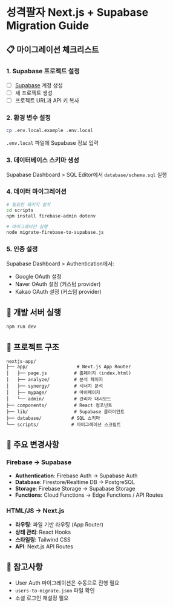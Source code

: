 # 성격팔자 Next.js + Supabase Migration Guide

## 📋 마이그레이션 체크리스트

### 1. Supabase 프로젝트 설정
- [ ] [Supabase](https://supabase.com) 계정 생성
- [ ] 새 프로젝트 생성
- [ ] 프로젝트 URL과 API 키 복사

### 2. 환경 변수 설정
```bash
cp .env.local.example .env.local
```
`.env.local` 파일에 Supabase 정보 입력

### 3. 데이터베이스 스키마 생성
Supabase Dashboard > SQL Editor에서 `database/schema.sql` 실행

### 4. 데이터 마이그레이션
```bash
# 필요한 패키지 설치
cd scripts
npm install firebase-admin dotenv

# 마이그레이션 실행
node migrate-firebase-to-supabase.js
```

### 5. 인증 설정
Supabase Dashboard > Authentication에서:
- Google OAuth 설정
- Naver OAuth 설정 (커스텀 provider)
- Kakao OAuth 설정 (커스텀 provider)

## 🚀 개발 서버 실행
```bash
npm run dev
```

## 📁 프로젝트 구조
```
nextjs-app/
├── app/                  # Next.js App Router
│   ├── page.js          # 홈페이지 (index.html)
│   ├── analyze/         # 분석 페이지
│   ├── synergy/         # 시너지 분석
│   ├── mypage/          # 마이페이지
│   └── admin/           # 관리자 대시보드
├── components/          # React 컴포넌트
├── lib/                 # Supabase 클라이언트
├── database/           # SQL 스키마
└── scripts/            # 마이그레이션 스크립트
```

## 🔄 주요 변경사항

### Firebase → Supabase
- **Authentication**: Firebase Auth → Supabase Auth
- **Database**: Firestore/Realtime DB → PostgreSQL
- **Storage**: Firebase Storage → Supabase Storage
- **Functions**: Cloud Functions → Edge Functions / API Routes

### HTML/JS → Next.js
- **라우팅**: 파일 기반 라우팅 (App Router)
- **상태 관리**: React Hooks
- **스타일링**: Tailwind CSS
- **API**: Next.js API Routes

## 📝 참고사항
- User Auth 마이그레이션은 수동으로 진행 필요
- `users-to-migrate.json` 파일 확인
- 소셜 로그인 재설정 필요